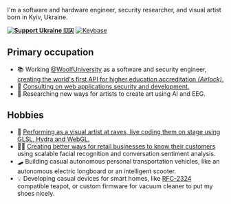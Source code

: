 I'm a software and hardware engineer, security researcher, and visual artist born in Kyiv, Ukraine.

**[![Support Ukraine 🇺🇦](https://img.shields.io/badge/Support-Ukraine-FFCC00.svg?style=for-the-badge&color=FFCC00&labelColor=0057b7)](https://savelife.in.ua/)** [![Keybase](https://img.shields.io/keybase/pgp/0x77dev?style=for-the-badge)](https://keybase.io/0x77dev)

## Primary occupation

- 📚 Working [@WoolfUniversity](woolf.university) as a software and security engineer, [creating the world's first API for higher education accreditation _(Airlock)_.](https://product.woolf.university/airlock)
- 🔐 [Consulting on web applications security and development.](https://0x77.dev)
- 🧠 Researching new ways for artists to create art using AI and EEG.

## Hobbies

- 🤹 [Performing as a visual artist at raves, live coding them on stage using GLSL, Hydra and WebGL.](https://instagram.com/0x77art)
- 👩‍💼 [Creating better ways for retail businesses to know their customers](https://revive.tools) using scalable facial recognition and conversation sentiment analysis.
- 🛹 Building casual autonomous personal transportation vehicles, like an autonomous electric longboard or an intelligent scooter.
- 💡 Developing casual devices for smart homes, like [RFC-2324](https://www.rfc-editor.org/rfc/rfc2324) compatible teapot, or custom firmware for vacuum cleaner to put my shoes nicely.
